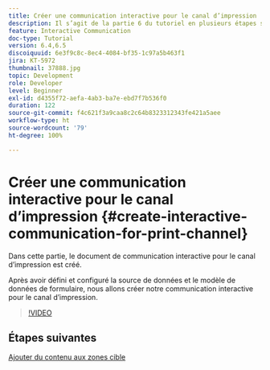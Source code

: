```yaml
---
title: Créer une communication interactive pour le canal d’impression
description: Il s’agit de la partie 6 du tutoriel en plusieurs étapes sur la création de votre premier document de communication interactive pour le canal d’impression. Dans cette partie, le document de communication interactive pour le canal d’impression est créé.
feature: Interactive Communication
doc-type: Tutorial
version: 6.4,6.5
discoiquuid: 6e3f9c8c-8ec4-4084-bf35-1c97a5b463f1
jira: KT-5972
thumbnail: 37888.jpg
topic: Development
role: Developer
level: Beginner
exl-id: d4355f72-aefa-4ab3-ba7e-ebd7f7b536f0
duration: 122
source-git-commit: f4c621f3a9caa8c2c64b8323312343fe421a5aee
workflow-type: ht
source-wordcount: '79'
ht-degree: 100%

---
```


# Créer une communication interactive pour le canal d’impression {#create-interactive-communication-for-print-channel}

Dans cette partie, le document de communication interactive pour le canal d’impression est créé.

Après avoir défini et configuré la source de données et le modèle de données de formulaire, nous allons créer notre communication interactive pour le canal d’impression.

>[!VIDEO](https://video.tv.adobe.com/v/37888?quality=12&learn=on)

## Étapes suivantes

[Ajouter du contenu aux zones cible](./add-content-to-target-areas.md)
